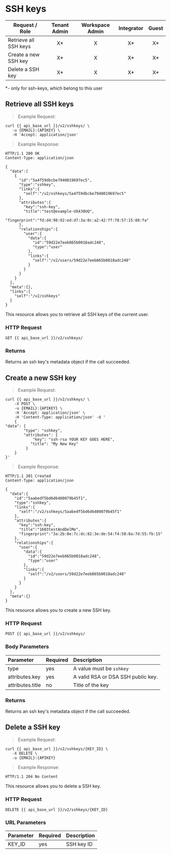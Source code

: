 # SSH keys

Request / Role| Tenant Admin | Workspace Admin | Integrator | Guest
---------- | :---------:| :------------:| :-----------:| :----------:
Retrieve all SSH keys|X*|X|X*|X*|
Create a new SSH key|X*|X|X*|X*|
Delete a SSH key|X*|X|X*|X*|

*- only for ssh-keys, which belong to this user

## Retrieve all SSH keys

> Example Request:


```shell
curl {{ api_base_url }}/v2/sshkeys/ \
   -u {EMAIL}:{APIKEY} \
   -H 'Accept: application/json'
```


> Example Response:

```http
HTTP/1.1 200 OK
Content-Type: application/json

{
  "data":[
    {
      "id":"5a4f59dbcbe7940019697ec5",
      "type":"sshkey",
      "links":{
        "self":"/v2/sshkeys/5a4f59dbcbe7940019697ec5"
      },
      "attributes":{
        "key":"ssh-key",
        "title":"test@example-UX430UQ",
        "fingerprint":"fd:d4:98:92:ed:d7:3a:0c:a2:42:ff:78:57:15:88:fa"
      },
      "relationships":{
        "user":{
          "data":{
            "id":"59d22e7eeb865b0018adc248",
            "type":"user"
          },
          "links":{
            "self":"/v2/users/59d22e7eeb865b0018adc248"
          }
        }
      }
    }
  ],
  "meta":{},
  "links":{
    "self":"/v2/sshkeys"
  }
}
```

This resource allows you to retrieve all SSH keys of the current user.

### HTTP Request
`GET {{ api_base_url }}/v2/sshkeys/`


### Returns
Returns an ssh key's metadata object if the call succeeded.















## Create a new SSH key

> Example Request:


```shell
curl {{ api_base_url }}/v2/sshkeys/ \
    -X POST \
    -u {EMAIL}:{APIKEY} \
    -H 'Accept: application/json' \
    -H 'Content-Type: application/json' -d '
    {
"data": {
        "type": "sshkey",
        "attributes": {
            "key": "ssh-rsa YOUR KEY GOES HERE",
           "title": "My New Key"
         }
    }
}'
```


> Example Response:

```http
HTTP/1.1 201 Created
Content-Type: application/json

{
  "data":{
    "id":"5aabedf5bd6d6400079b45f1",
    "type":"sshkey",
    "links":{
      "self":"/v2/sshkeys/5aabedf5bd6d6400079b45f1"
    },
    "attributes":{
      "key":"ssh-key",
      "title":"1603testAndDelMe",
      "fingerprint":"3a:2b:8e:7c:dc:82:3e:de:54:f4:58:8a:7d:55:fb:15"
    },
    "relationships":{
      "user":{
        "data":{
          "id":"59d22e7eeb865b0018adc248",
          "type":"user"
        },
        "links":{
          "self":"/v2/users/59d22e7eeb865b0018adc248"
        }
      }
    }
  },
  "meta":{}
}
```

This resource allows you to create a new SSH key.

### HTTP Request
`POST {{ api_base_url }}/v2/sshkeys/`


### Body Parameters

| Parameter | Required | Description |
| :--- | :--- | :--- |
| type | yes | A value must be ``sshkey`` |
| attributes.key | yes | A valid RSA or DSA SSH public key. |
| attributes.title | no | Title of the key |


### Returns
Returns an ssh key's metadata object if the call succeeded.

















## Delete a SSH key
> Example Request:


```shell
curl {{ api_base_url }}/v2/sshkeys/{KEY_ID} \
   -X DELETE \
   -u {EMAIL}:{APIKEY}
```


> Example Response:

```http
HTTP/1.1 204 No Content
```

This resource allows you to delete a SSH key.

### HTTP Request
`DELETE {{ api_base_url }}/v2/sshkeys/{KEY_ID}`


### URL Parameters

| Parameter | Required | Description |
| :--- | :--- | :--- |
| KEY_ID | yes | SSH key ID |

